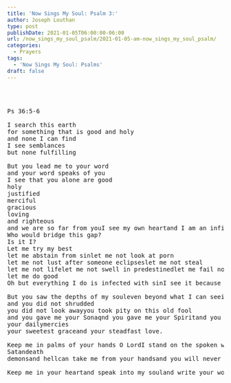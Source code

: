 ```yaml
---
title: 'Now Sings My Soul: Psalm 3:'
author: Joseph Louthan
type: post
publishDate: 2021-01-05T06:00:00-06:00
url: /now_sings_my_soul_psalm/2021-01-05-am-now_sings_my_soul_psalm/
categories:
  - Prayers
tags:
  - 'Now Sings My Soul: Psalms'
draft: false
---
```

<pre>
<div style="font-variant: small-caps;">

</div>
Ps 36:5-6

I search this earth
for something that is good and holy
and none I can find
I see semblances
but none fulfilling

But you lead me to your word
and your word speaks of you
I see that you alone are good
holy
justified
merciful
gracious
loving
and righteous
and we are so far from youI see my own heartand I am an infinite distanec from your precense
Who would bridge this gap?
Is it I?
Let me try my best
let me abstain from sinlet me not look at porn
let me not lust after someone eclipseslet me not steal 
let me not lifelet me not swell in predestinedlet me fail not in helping those in need
let me do good
Oh but everything I do is infected with sinI see it because I know it in my heartwhen I am helpful, I do so in order for poeple to like meWhen I am nice, I want people to think I am goodbut if they could see my heartif they could see the thoughts of my mindsin would run continuouslyand they judge me wanting

But you saw the depths of my souleven beyond what I can seein the darkness and despair
and you did not shrudded 
you did not look awayyou took pity on this old fool
and you gave me your Sonaqnd you gave me your Spiritand you gave me your inheritance
your dailymercies
your sweetest graceand your steadfast love.

Keep me in palms of your hands O LordI stand on the spoken word of your Sonthat no onenot everythingsin
Satandeath
demonsand hellcan take me from your handsand you will never let me God.

Keep me in your heartand speak into my souland write your words in my heartthat I may never sin against you.
</pre>
